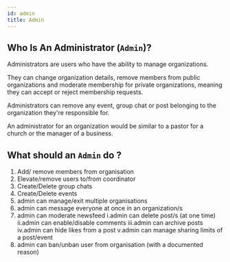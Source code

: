```yaml
---
id: admin
title: Admin
---
```


## Who Is An Administrator (`Admin`)?

Administrators are users who have the ability to manage organizations.

They can change organization details, remove members from public organizations and moderate membership for private organizations, meaning they can accept or reject membership requests.

Administrators can remove any event, group chat or post belonging to the organization they're responsible for.

An administrator for an organization would be similar to a pastor for a church or the manager of a business.

## What should an `Admin` do ?

1. Add/ remove members from organisation
2. Elevate/remove users to/from coordinator
3. Create/Delete group chats
4. Create/Delete events
5. admin can manage/exit multiple organisations
6. admin can message everyone at once in an organization/s
7. admin can moderate newsfeed
    i.admin can delete post/s (at one time)
    ii.admin can enable/disable comments
    iii.admin can archive posts
    iv.admin can hide likes from a post
    v.admin can manage sharing limits of a post/event
8. admin can ban/unban user from organisation (with a documented reason)